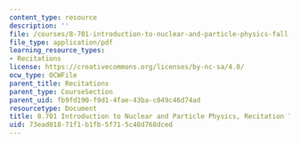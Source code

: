 ```yaml
---
content_type: resource
description: ''
file: /courses/8-701-introduction-to-nuclear-and-particle-physics-fall-2020/73ead01871f1b1fb5f715c48d768dced_MIT8_701f20_rec7.pdf
file_type: application/pdf
learning_resource_types:
- Recitations
license: https://creativecommons.org/licenses/by-nc-sa/4.0/
ocw_type: OCWFile
parent_title: Recitations
parent_type: CourseSection
parent_uid: fb9fd190-f9d1-4fae-43ba-c049c46d74ad
resourcetype: Document
title: 8.701 Introduction to Nuclear and Particle Physics, Recitation 7
uid: 73ead018-71f1-b1fb-5f71-5c48d768dced
---
```

